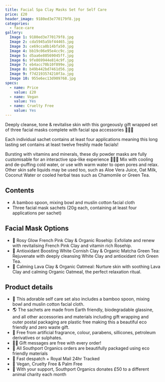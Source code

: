 ```yaml
---
title: Facial Spa Clay Masks Set for Self Care
price: £20
header_image: 9180ed3e770179f8.jpg
categories:
  - face-care
gallery:
  Image 1: 9180ed3e770179f8.jpg
  Image 2: cda5945a5bf44465.jpg
  Image 3: ce69cca8b14bfa50.jpg
  Image 4: bb19c06e95e4cc9c.jpg
  Image 5: d5aa6e80569045ff.jpg
  Image 6: 9fe869944e814c9f.jpg
  Image 7: eb4acc70b10f899e.jpg
  Image 8: b49b442bd7461d56.jpg
  Image 9: f7d2193574210f3a.jpg
  Image 10: 955e6ec13d909768.jpg
specs:
  - name: Price
    value: £20
  - name: Vegan
    value: Yes
  - name: Cruelty Free
    value: Yes
---
```


Deeply cleanse, tone & revitalise skin with this gorgeously gift wrapped set of three facial masks complete with facial spa accessories 🧖🏼‍♀️

Each individual sachet contains at least four applications meaning this long lasting set contains at least twelve freshly made facials!

Bursting with vitamins and minerals, these diy powder masks are fully customisable for an interactive spa-like experience 🧖🏼‍♀️ Mix with cooling and de-puffing cold water, or use with warm water to open pores and relax. Other skin safe liquids may be used too, such as Aloe Vera Juice, Oat Milk, Coconut Water or cooled herbal teas such as Chamomile or Green Tea.

## Contents

- A bamboo spoon, mixing bowl and muslin cotton facial cloth
- Three facial mask sachets (20g each, containing at least four applications per sachet)

## Facial Mask Options

- 🌺 Rosy Glow French Pink Clay & Organic Rosehip: Exfoliate and renew with revitalising French Pink Clay and vitamin rich Rosehip.
- 🌿 Antioxidant Boosting White Cornish Clay & Organic Matcha Green Tea: Rejuvenate with deeply cleansing White Clay and antioxidant rich Green Tea.
- 🌋 Calming Lava Clay & Organic Oatmeal: Nurture skin with soothing Lava Clay and calming Organic Oatmeal, the perfect relaxation ritual.

## Product details

- 🥣 This adorable self care set also includes a bamboo spoon, mixing bowl and muslin cotton facial cloth.
- 🌎 The sachets are made from Earth friendly, biodegradable glassine, and all other accessories and materials including gift wrapping and outer postal packaging are plastic free making this a beautiful eco friendly and zero waste gift.
- 🍊 Free from artificial fragrance, colour, parabens, sillicones, petroleum derivatives or sulphates.
- ✍🏼 Gift messages are free with every order!
- 🌿 All Southport Organics orders are beautifully packaged using eco friendly materials
- 📮 Fast despatch + Royal Mail 24hr Tracked
- 🐰 Vegan, Cruelty Free & Palm Free
- 🐾 With your support, Southport Organics donates £50 to a different animal charity each month
